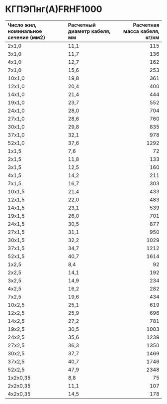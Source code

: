 # КГПЭПнг(А)FRHF1000

|  Число жил, номинальное сечение (мм2)   | Расчетный диаметр кабеля, мм   |   Расчетная масса кабеля, кг/км |
|:----------------------------------------|:-------------------------------|--------------------------------:|
| 2x1,0                                   | 11,1                           |                             115 |
| 3x1,0                                   | 11,7                           |                             136 |
| 4x1,0                                   | 12,7                           |                             162 |
| 7x1,0                                   | 15,6                           |                             253 |
| 10x1,0                                  | 19,8                           |                             361 |
| 12x1,0                                  | 20,4                           |                             400 |
| 14x1,0                                  | 21,4                           |                             444 |
| 19x1,0                                  | 23,7                           |                             552 |
| 24x1,0                                  | 28,0                           |                             704 |
| 27x1,0                                  | 28,6                           |                             760 |
| 30x1,0                                  | 29,8                           |                             835 |
| 37x1,0                                  | 32,1                           |                             978 |
| 52x1,0                                  | 37,6                           |                            1292 |
| 1x1,5                                   | 7,6                            |                              72 |
| 2x1,5                                   | 11,8                           |                             133 |
| 3x1,5                                   | 12,5                           |                             160 |
| 4x1,5                                   | 14,2                           |                             211 |
| 7x1,5                                   | 16,7                           |                             303 |
| 10x1,5                                  | 21,4                           |                             433 |
| 12x1,5                                  | 22,0                           |                             483 |
| 14x1,5                                  | 23,1                           |                             539 |
| 19x1,5                                  | 26,0                           |                             701 |
| 24x1,5                                  | 30,5                           |                             877 |
| 27x1,5                                  | 31,1                           |                             950 |
| 30x1,5                                  | 32,2                           |                            1029 |
| 37x1,5                                  | 34,7                           |                            1212 |
| 52x1,5                                  | 40,7                           |                            1614 |
| 1x2,5                                   | 8,4                            |                              92 |
| 2x2,5                                   | 14,1                           |                             192 |
| 3x2,5                                   | 14,9                           |                             234 |
| 4x2,5                                   | 16,2                           |                             282 |
| 7x2,5                                   | 19,6                           |                             434 |
| 10x2,5                                  | 25,1                           |                             619 |
| 12x2,5                                  | 25,9                           |                             696 |
| 14x2,5                                  | 27,2                           |                             781 |
| 19x2,5                                  | 30,5                           |                            1003 |
| 24x2,5                                  | 35,6                           |                            1239 |
| 27x2,5                                  | 36,3                           |                            1350 |
| 30x2,5                                  | 37,7                           |                            1469 |
| 37x2,5                                  | 40,7                           |                            1746 |
| 52x2,5                                  | 47,9                           |                            2348 |
| 1x2x0,35                                | 8,8                            |                              75 |
| 2x2x0,35                                | 11,1                           |                             107 |
| 4x2x0,35                                | 14,5                           |                             178 |